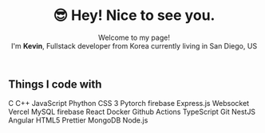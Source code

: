 <!DOCTYPE html>
<html lang="en">
<head>
    <meta charset="UTF-8">
    <meta name="viewport" content="width=device-width, initial-scale=1.0">
    <link rel="stylesheet" href="styles.css">
</head>
<body>
    <div class="container">
        <header>
            <h1>😎 Hey! Nice to see you.</h1>
            <p>
                Welcome to my page! <br>
                I'm <strong>Kevin</strong>, Fullstack developer from Korea
                currently living in San Diego, US
            </p>
        </header>
        <section class="skills">
            <h2>Things I code with</h2>
            <div class="tech-stack">
                <span>C</span>
                <span>C++</span>
                <span>JavaScript</span>
                <span>Phython</span>
                <span>CSS 3</span>
                <span>Pytorch</span>
                <span>firebase</span>
                <span>Express.js</span>
                <span>Websocket</span>
                <span>Vercel</span>
                <span>MySQL</span>
                <span>firebase</span>
                <span>React</span>
                <span>Docker</span>
                <span>Github Actions</span>
                <span>TypeScript</span>
                <span>Git</span>
                <span>NestJS</span>
                <span>Angular</span>
                <span>HTML5</span>
                <span>Prettier</span>
                <span>MongoDB</span>
                <span>Node.js</span>
            </div>
        </section>
        <section class="projects">
        </section>
    </div>
</body>
</html>
